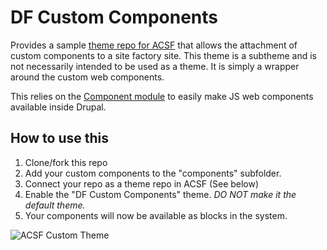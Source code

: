 
# DF Custom Components
Provides a sample [theme repo for ACSF](https://docs.acquia.com/site-factory/theme/external/) that allows the attachment of custom components to a site factory site. This theme is a subtheme and is not necessarily intended to be used as a theme. It is simply a wrapper around the custom web components.

This relies on the [Component module](https://www.drupal.org/project/component) to easily make JS web components available inside Drupal.

## How to use this
1. Clone/fork this repo
2. Add your custom components to the "components" subfolder.
3. Connect your repo as a theme repo in ACSF (See below)
4. Enable the "DF Custom Components" theme. *DO NOT make it the default theme.*
5. Your components will now be available as blocks in the system.

![ACSF Custom Theme](https://github.com/rlnorthcutt/df-custom-components/raw/main/acsf-custom-theme.png)


